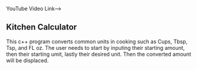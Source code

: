 YouTube Video Link-->

Kitchen Calculator 
---------------------
This c++ program converts common units in cooking such as Cups, Tbsp, Tsp, and FL oz.
The user needs to start by inputing their starting amount, then their starting umit, lastly their desired unit. Then the 
converted amount will be displaced.
